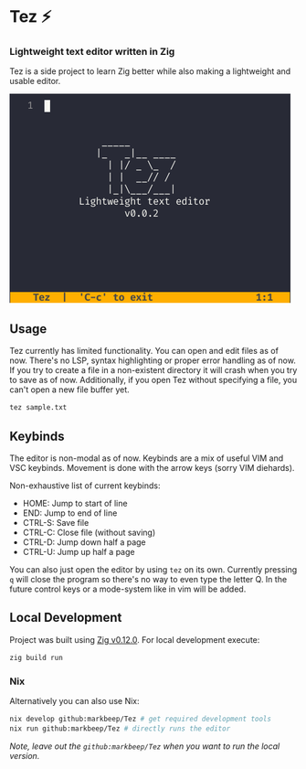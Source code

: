 # Tez ⚡️

### Lightweight text editor written in Zig

Tez is a side project to learn Zig better while also making a lightweight and usable editor.

![Hello world example in zig using Tez](media/start.png)

## Usage

Tez currently has limited functionality. You can open and edit files as of now. There's no LSP, syntax highlighting or
proper error handling as of now. If you try to create a file in a non-existent directory it will crash when you try to save
as of now. Additionally, if you open Tez without specifying a file, you can't open a new file buffer yet.

```sh
tez sample.txt
```

## Keybinds
The editor is non-modal as of now. Keybinds are a mix of useful VIM and VSC keybinds.
Movement is done with the arrow keys (sorry VIM diehards).

Non-exhaustive list of current keybinds:

- HOME: Jump to start of line
- END: Jump to end of line
- CTRL-S: Save file
- CTRL-C: Close file (without saving)
- CTRL-D: Jump down half a page
- CTRL-U: Jump up half a page

You can also just open the editor by using `tez` on its own. Currently pressing `q` will close the program
so there's no way to even type the letter Q. In the future control keys or a mode-system like in vim will be
added.

## Local Development

Project was built using [Zig v0.12.0](https://github.com/ziglang/zig). For local development execute:

```sh
zig build run
```

### Nix

Alternatively you can also use Nix:

```sh
nix develop github:markbeep/Tez # get required development tools
nix run github:markbeep/Tez # directly runs the editor
```

_Note, leave out the `github:markbeep/Tez` when you want to run the local version._
